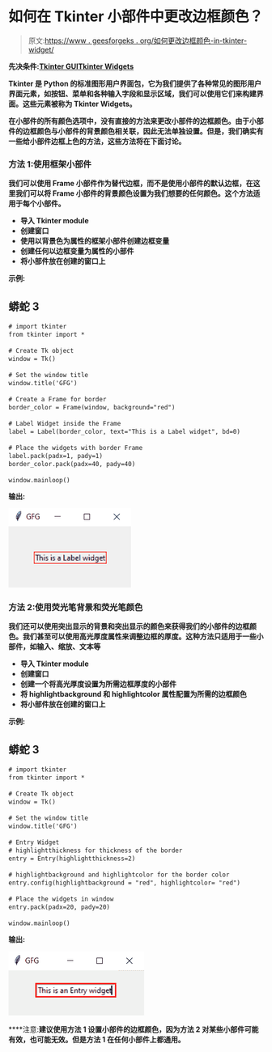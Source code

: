 # 如何在 Tkinter 小部件中更改边框颜色？

> 原文:[https://www . geesforgeks . org/如何更改边框颜色-in-tkinter-widget/](https://www.geeksforgeeks.org/how-to-change-border-color-in-tkinter-widget/)

**先决条件:**[**Tkinter GUI**](https://www.geeksforgeeks.org/python-gui-tkinter/)**[**Tkinter Widgets**](https://www.geeksforgeeks.org/what-are-widgets-in-tkinter/)**

**Tkinter 是 Python 的标准图形用户界面包，它为我们提供了各种常见的图形用户界面元素，如按钮、菜单和各种输入字段和显示区域，我们可以使用它们来构建界面。这些元素被称为 Tkinter Widgets。**

**在小部件的所有颜色选项中，没有直接的方法来更改小部件的边框颜色。由于小部件的边框颜色与小部件的背景颜色相关联，因此无法单独设置。但是，我们确实有一些给小部件边框上色的方法，这些方法将在下面讨论。**

### ****方法 1:使用框架小部件****

**我们可以使用 Frame 小部件作为替代边框，而不是使用小部件的默认边框，在这里我们可以将 Frame 小部件的背景颜色设置为我们想要的任何颜色。这个方法适用于每个小部件。**

*   **导入 Tkinter module**
*   **创建窗口**
*   **使用以背景色为属性的框架小部件创建边框变量**
*   **创建任何以边框变量为属性的小部件**
*   **将小部件放在创建的窗口上**

****示例:****

## **蟒蛇 3**

```
# import tkinter
from tkinter import *

# Create Tk object
window = Tk()

# Set the window title
window.title('GFG')

# Create a Frame for border
border_color = Frame(window, background="red")

# Label Widget inside the Frame
label = Label(border_color, text="This is a Label widget", bd=0)

# Place the widgets with border Frame
label.pack(padx=1, pady=1)
border_color.pack(padx=40, pady=40)

window.mainloop()
```

****输出:****

**![](img/5cd9c28a419ef20872f4c59842364afb.png)**

### **方法 2:使用荧光笔背景和荧光笔颜色**

**我们还可以使用突出显示的背景和突出显示的颜色来获得我们的小部件的边框颜色。我们甚至可以使用高光厚度属性来调整边框的厚度。这种方法只适用于一些小部件，如输入、缩放、文本等**

*   **导入 Tkinter module**
*   **创建窗口**
*   **创建一个将高光厚度设置为所需边框厚度的小部件**
*   **将 highlightbackground 和 highlightcolor 属性配置为所需的边框颜色**
*   **将小部件放在创建的窗口上**

****示例:****

## **蟒蛇 3**

```
# import tkinter
from tkinter import *

# Create Tk object
window = Tk()

# Set the window title
window.title('GFG')

# Entry Widget
# highlightthickness for thickness of the border
entry = Entry(highlightthickness=2)

# highlightbackground and highlightcolor for the border color
entry.config(highlightbackground = "red", highlightcolor= "red")

# Place the widgets in window
entry.pack(padx=20, pady=20)

window.mainloop()
```

****输出:****

**![](img/bfded2730097b0fbd31e1b1eff11640e.png)**

****注意:**建议使用方法 1 设置小部件的边框颜色，因为方法 2 对某些小部件可能有效，也可能无效。但是方法 1 在任何小部件上都通用。**